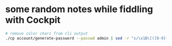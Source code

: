 # some random notes while fiddling with Cockpit

```bash
# remove color chars from cli output
./cp account/generate-password --passwd admin | sed -r "s/\x1B\[([0-9]{1,2}(;[0-9]{1,2})?)?[m|K]//g"
```